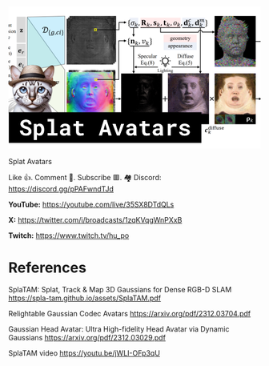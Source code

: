 ![](thumbnails/10.12.2023.png)

Splat Avatars

Like 👍. Comment 💬. Subscribe 🟥.
🏘 Discord: https://discord.gg/pPAFwndTJd

**YouTube:** https://youtube.com/live/35SX8DTdQLs

**X:** https://twitter.com/i/broadcasts/1zqKVqgWnPXxB

**Twitch:** https://www.twitch.tv/hu_po


# References

SplaTAM: Splat, Track & Map 3D Gaussians for Dense RGB-D SLAM
https://spla-tam.github.io/assets/SplaTAM.pdf

Relightable Gaussian Codec Avatars
https://arxiv.org/pdf/2312.03704.pdf

Gaussian Head Avatar: Ultra High-fidelity Head Avatar via Dynamic Gaussians
https://arxiv.org/pdf/2312.03029.pdf

SplaTAM video
https://youtu.be/jWLI-OFp3qU